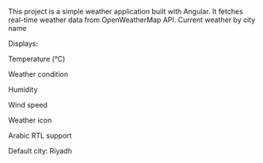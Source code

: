 This project is a simple weather application built with Angular.
It fetches real-time weather data from OpenWeatherMap API.
Current weather by city name

Displays:

Temperature (°C)

Weather condition

Humidity

Wind speed

Weather icon

Arabic RTL support

Default city: Riyadh